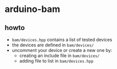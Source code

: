 # arduino-bam

## howto
* `bam/devices.hpp` contains a list of tested devices
* the devices are defined in `bam/devices/`
* uncomment your device or create a new one by:
  - creating an include file in `bam/devices/`
  - adding file to list in `bam/devices.hpp`
